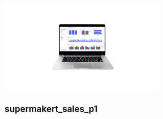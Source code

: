 ![alt text](https://github.com/emsamarante/supermakert_sales_p1/blob/main/static/images/dash.png?raw=true)


# supermakert_sales_p1
